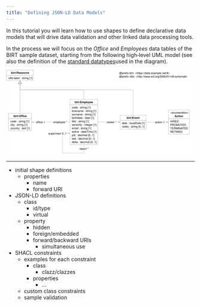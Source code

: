 ```yaml
---
title: "Defining JSON-LD Data Models"
---
```


In this tutorial you will learn how to use shapes to define declarative data models that will drive data validation and
other linked data processing tools.

In the process we will focus on the *Office* and *Employees* data tables of the BIRT sample dataset, starting from the
following high‑level UML model (see also the definition of the  [standard datatypes](../handbooks/datatypes.md)used in
the diagram).

![BIRT UML Model](birt.svg)

----

- initial shape definitions
  - properties
    - name
    - forward URI
- JSON-LD definitions
  - class
    - id/type
    - virtual
  - property
    - hidden
    - foreign/embedded
    - forward/backward URIs
      - simultaneous use
- SHACL constraints
  - examples for each constraint
    - class
      - clazz/clazzes
    - properties
      - …
  - custom class constraints
  - sample validation
